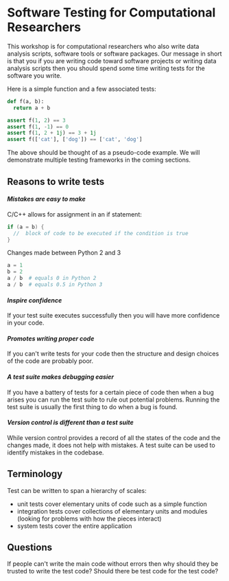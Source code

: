 # Software Testing for Computational Researchers

This workshop is for computational researchers who also write data analysis scripts, software tools or software packages. Our message in short is that you if you are writing code toward software projects or writing data analysis scripts then you should spend some time writing tests for the software you write.

Here is a simple function and a few associated tests:

```python
def f(a, b):
  return a + b

assert f(1, 2) == 3
assert f(1, -1) == 0
assert f(1, 2 + 1j) == 3 + 1j
assert f(['cat'], ['dog']) == ['cat', 'dog']
```

The above should be thought of as a pseudo-code example. We will demonstrate multiple testing frameworks in the coming sections.

## Reasons to write tests

#### *Mistakes are easy to make*

C/C++ allows for assignment in an if statement:

```c++
if (a = b) {
  //  block of code to be executed if the condition is true
}
```

Changes made between Python 2 and 3

```python
a = 1
b = 2
a / b  # equals 0 in Python 2
a / b  # equals 0.5 in Python 3
```

#### *Inspire confidence*

If your test suite executes successfully then you will have more confidence in your code.

#### *Promotes writing proper code*

If you can't write tests for your code then the structure and design choices of the code are probably poor.

#### *A test suite makes debugging easier*

If you have a battery of tests for a certain piece of code then when a bug arises you can run the test suite to rule out potential problems. Running the test suite is usually the first thing to do when a bug is found.

#### *Version control is different than a test suite*

While version control provides a record of all the states of the code and the changes made, it does not help with mistakes. A test suite can be used to identify mistakes in the codebase.

## Terminology

Test can be written to span a hierarchy of scales:

* unit tests cover elementary units of code such as a simple function
* integration tests cover collections of elementary units and modules (looking for problems with how the pieces interact)
* system tests cover the entire application

## Questions

If people can't write the main code without errors then why should they be trusted to write the test code? Should there be test code for the test code?
